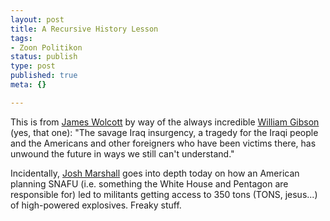 ```yaml
--- 
layout: post
title: A Recursive History Lesson
tags: 
- Zoon Politikon
status: publish
type: post
published: true
meta: {}

---
```

This is from <a href="http://jameswolcott.com/">James Wolcott</a> by way of the always incredible <a href="http://www.williamgibsonbooks.com/blog/2004_10_01_archive.asp#109865313568004381">William Gibson</a> (yes, that one): "The savage Iraq insurgency, a tragedy for the Iraqi people and the Americans and other foreigners who have been victims there, has unwound the future in ways we still can't understand."

  Incidentally, <a href="http://www.talkingpointsmemo.com">Josh Marshall</a> goes into depth today on how an American planning SNAFU (i.e. something the White House and Pentagon are responsible for) led to militants getting access to 350 tons (TONS, jesus...) of high-powered explosives. Freaky stuff.
